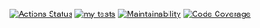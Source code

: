 [![Actions Status](https://github.com/fomineandrei/python-project-83/actions/workflows/hexlet-check.yml/badge.svg)](https://github.com/fomineandrei/python-project-83/actions)
[![my tests](https://github.com/fomineandrei/python-project-83/actions/workflows/my_tests.yml/badge.svg)](https://github.com/fomineandrei/python-project-83/actions/workflows/my_tests.yml)
[![Maintainability](https://qlty.sh/badges/98ca09e8-84bf-4f9f-bf50-759b678811af/maintainability.svg)](https://qlty.sh/gh/fomineandrei/projects/python-project-83)
[![Code Coverage](https://qlty.sh/badges/98ca09e8-84bf-4f9f-bf50-759b678811af/test_coverage.svg)](https://qlty.sh/gh/fomineandrei/projects/python-project-83)
